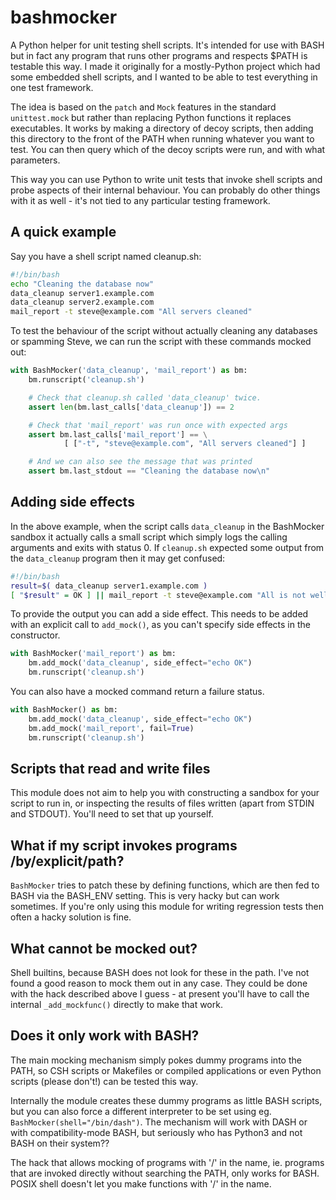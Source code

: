 # bashmocker

A Python helper for unit testing shell scripts. It's intended for use with BASH but
in fact any program that runs other programs and respects $PATH is testable this way.
I made it originally for a mostly-Python project which had some embedded shell scripts,
and I wanted to be able to test everything in one test framework.

The idea is based on the `patch` and `Mock` features in the standard `unittest.mock`
but rather than replacing Python functions it replaces executables. It works by making
a directory of decoy scripts, then adding this directory to the front of the PATH when
running whatever you want to test. You can then query which of the decoy scripts were
run, and with what parameters.

This way you can use Python to write unit tests that invoke shell scripts and probe
aspects of their internal behaviour. You can probably do other things with it as well -
it's not tied to any particular testing framework.

## A quick example

Say you have a shell script named cleanup.sh:

```sh
#!/bin/bash
echo "Cleaning the database now"
data_cleanup server1.example.com
data_cleanup server2.example.com
mail_report -t steve@example.com "All servers cleaned"
```

To test the behaviour of the script without actually cleaning any databases or spamming
Steve, we can run the script with these commands mocked out:

```python
with BashMocker('data_cleanup', 'mail_report') as bm:
    bm.runscript('cleanup.sh')

    # Check that cleanup.sh called 'data_cleanup' twice.
    assert len(bm.last_calls['data_cleanup']) == 2

    # Check that 'mail_report' was run once with expected args
    assert bm.last_calls['mail_report'] == \
            [ ["-t", "steve@example.com", "All servers cleaned"] ]

    # And we can also see the message that was printed
    assert bm.last_stdout == "Cleaning the database now\n"
```

## Adding side effects

In the above example, when the script calls `data_cleanup` in the BashMocker sandbox it
actually calls a small script which simply logs the calling arguments and exits with
status 0. If `cleanup.sh` expected some output from the `data_cleanup` program then it
may get confused:

```sh
#!/bin/bash
result=$( data_cleanup server1.example.com )
[ "$result" = OK ] || mail_report -t steve@example.com "All is not well!!!"
```

To provide the output you can add a side effect. This needs to be added with an explicit
call to `add_mock()`, as you can't specify side effects in the constructor.

```python
with BashMocker('mail_report') as bm:
    bm.add_mock('data_cleanup', side_effect="echo OK")
    bm.runscript('cleanup.sh')
```

You can also have a mocked command return a failure status.

```python
with BashMocker() as bm:
    bm.add_mock('data_cleanup', side_effect="echo OK")
    bm.add_mock('mail_report', fail=True)
    bm.runscript('cleanup.sh')
```

## Scripts that read and write files

This module does not aim to help you with constructing a sandbox for your script to run in,
or inspecting the results of files written (apart from STDIN and STDOUT). You'll need to set
that up yourself.

## What if my script invokes programs /by/explicit/path?

`BashMocker` tries to patch these by defining functions, which are then fed to BASH via the
BASH_ENV setting. This is very hacky but can work sometimes. If you're only using this module
for writing regression tests then often a hacky solution is fine.

## What cannot be mocked out?

Shell builtins, because BASH does not look for these in the path. I've not found a good reason
to mock them out in any case.
They could be done with the hack described above I guess - at present you'll have to call the
internal `_add_mockfunc()` directly to make that work.

## Does it only work with BASH?

The main mocking mechanism simply pokes dummy programs into the PATH, so CSH scripts
or Makefiles or compiled applications or even Python scripts (please don't!) can be tested this
way.

Internally the module creates these dummy programs as little BASH scripts, but you can also force
a different interpreter to be set using eg. `BashMocker(shell="/bin/dash")`. The mechanism will
work with DASH or with compatibility-mode BASH, but seriously who has Python3 and not BASH on
their system??

The hack that allows mocking of programs with '/' in the name, ie. programs that are invoked
directly without searching the PATH, only works for BASH. POSIX shell doesn't let you make
functions with '/' in the name.
